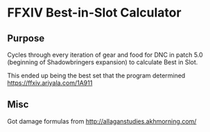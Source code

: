 # FFXIV Best-in-Slot Calculator

## Purpose
Cycles through every iteration of gear and food for DNC in patch 5.0 (beginning of Shadowbringers expansion) to calculate Best in Slot.

This ended up being the best set that the program determined https://ffxiv.ariyala.com/1A911

## Misc

Got damage formulas from http://allaganstudies.akhmorning.com/
